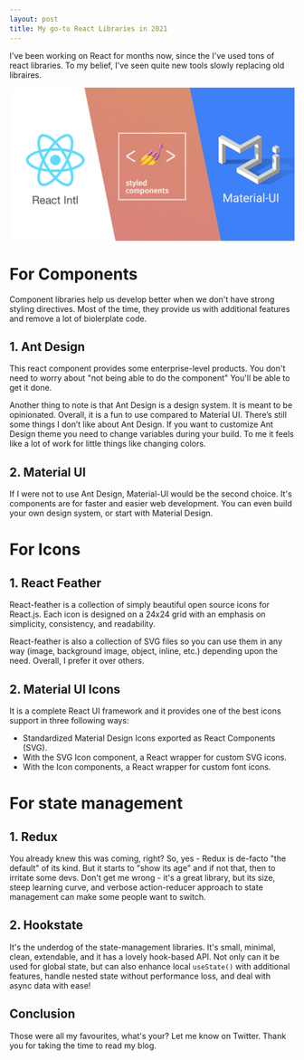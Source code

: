 ```yaml
---
layout: post
title: My go-to React Libraries in 2021
---
```


I've been working on React for months now, since the I've used tons of react libraries. To my belief, I've seen quite new tools slowly replacing old libraires.

![React Libraries](../images/react-libraries.png)

# For Components

Component libraries help us develop better when we don't have strong styling directives. Most of the time, they provide us with additional features and remove a lot of biolerplate code.

## 1. Ant Design

This react component provides some enterprise-level products. You don't need to worry about "not being able to do the component" You'll be able to get it done.

Another thing to note is that Ant Design is a design system. It is meant to be opinionated. Overall, it is a fun to use compared to Material UI. There’s still some things I don’t like about Ant Design. If you want to customize Ant Design theme you need to change variables during your build. To me it feels like a lot of work for little things like changing colors.

## 2. Material UI

If I were not to use Ant Design, Material-UI would be the second choice. It's components are for faster and easier web development. You can even build your own design system, or start with Material Design.

# For Icons

## 1. React Feather

React-feather is a collection of simply beautiful open source icons for React.js. Each icon is designed on a 24x24 grid with an emphasis on simplicity, consistency, and readability.

React-feather is also a collection of SVG files so you can use them in any way (image, background image, object, inline, etc.) depending upon the need. Overall, I prefer it over others.

## 2. Material UI Icons

It is a complete React UI framework and it provides one of the best icons support in three following ways:

- Standardized Material Design Icons exported as React Components (SVG).
- With the SVG Icon component, a React wrapper for custom SVG icons.
- With the Icon components, a React wrapper for custom font icons.

# For state management

## 1. Redux

You already knew this was coming, right? So, yes - Redux is de-facto "the default" of its kind. But it starts to "show its age" and if not that, then to irritate some devs. Don't get me wrong - it's a great library, but its size, steep learning curve, and verbose action-reducer approach to state management can make some people want to switch.

## 2. Hookstate

It's the underdog of the state-management libraries. It's small, minimal, clean, extendable, and it has a lovely hook-based API. Not only can it be used for global state, but can also enhance local `useState()` with additional features, handle nested state without performance loss, and deal with async data with ease!

## Conclusion

Those were all my favourites, what's your? Let me know on Twitter. Thank you for taking the time to read my blog.

